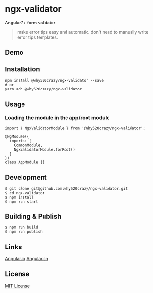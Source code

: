 # ngx-validator
Angular7+ form validator
>make error tips easy and automatic. don't need to manually write error tips templates.

## Demo

## Installation

```
npm install @why520crazy/ngx-validator --save
# or
yarn add @why520crazy/ngx-validator
```
## Usage

### Loading the module in the app/root module
```
import { NgxValidatorModule } from '@why520crazy/ngx-validator';

@NgModule({
  imports: [
    CommonModule,
    NgxValidatorModule.forRoot()
  ]
})
class AppModule {}
```
## Development

```
$ git clone git@github.com:why520crazy/ngx-validator.git
$ cd ngx-validator
$ npm install
$ npm run start
```

## Building & Publish
```
$ npm run build
$ npm run publish
```

## Links

[Angular.io](https://angular.io)
[Angular.cn](https://angular.cn)

## License

[MIT License](https://github.com/why520crazy/ngx-validator/blob/master/LICENSE)

